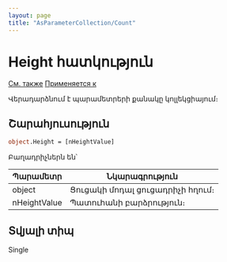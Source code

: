 ```yaml
---
layout: page
title: "AsParameterCollection/Count"
---
```



# Height հատկություն

[См. также](../AsModalBrowser.md)  [Применяется к](../AsModalBrowser.md) 

Վերադարձնում է պարամետրերի քանակը կոլլեկցիայում։

## Շարահյուսություն

``` vb
object.Height = [nHeightValue]
```


Բաղադրիչներն են՝

| Պարամետր | Նկարագրություն |
|--|--|
| object | Ցուցակի մոդալ ցուցադրիչի հղում։ |
| nHeightValue | Պատուհանի բարձրություն։  |


## Տվյալի տիպ

Single
